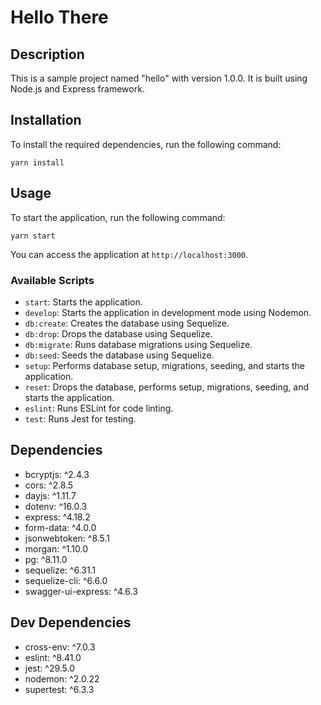 # Hello There

## Description
This is a sample project named "hello" with version 1.0.0. It is built using Node.js and Express framework.

## Installation
To install the required dependencies, run the following command:

`yarn install`


## Usage
To start the application, run the following command:

`yarn start`

You can access the application at `http://localhost:3000`.

### Available Scripts

- `start`: Starts the application.
- `develop`: Starts the application in development mode using Nodemon.
- `db:create`: Creates the database using Sequelize.
- `db:drop`: Drops the database using Sequelize.
- `db:migrate`: Runs database migrations using Sequelize.
- `db:seed`: Seeds the database using Sequelize.
- `setup`: Performs database setup, migrations, seeding, and starts the application.
- `reset`: Drops the database, performs setup, migrations, seeding, and starts the application.
- `eslint`: Runs ESLint for code linting.
- `test`: Runs Jest for testing.

## Dependencies
- bcryptjs: ^2.4.3
- cors: ^2.8.5
- dayjs: ^1.11.7
- dotenv: ^16.0.3
- express: ^4.18.2
- form-data: ^4.0.0
- jsonwebtoken: ^8.5.1
- morgan: ^1.10.0
- pg: ^8.11.0
- sequelize: ^6.31.1
- sequelize-cli: ^6.6.0
- swagger-ui-express: ^4.6.3

## Dev Dependencies
- cross-env: ^7.0.3
- eslint: ^8.41.0
- jest: ^29.5.0
- nodemon: ^2.0.22
- supertest: ^6.3.3
